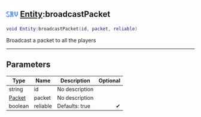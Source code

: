 ## <img src="../../.gitbook/assets/server.png" width="32" height="32" /> [Entity](../entity/README.md):broadcastPacket

```lua
void Entity:broadcastPacket(id, packet, reliable)
```

Broadcast a packet to all the players

-----------------
## Parameters

| Type   | Name | Description | Optional |
| ------ | ---- | ----------- | -------: |
| string | id | No description |  |
| [Packet](../packet/README.md) | packet | No description |  |
| boolean | reliable | Defaults: true | ✔ |
